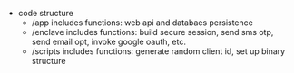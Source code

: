 - code structure
  - /app includes functions: web api and databaes persistence
  - /enclave includes functions: build secure session, send sms otp, send email opt, invoke google oauth, etc.
  - /scripts includes functions: generate random client id, set up binary structure